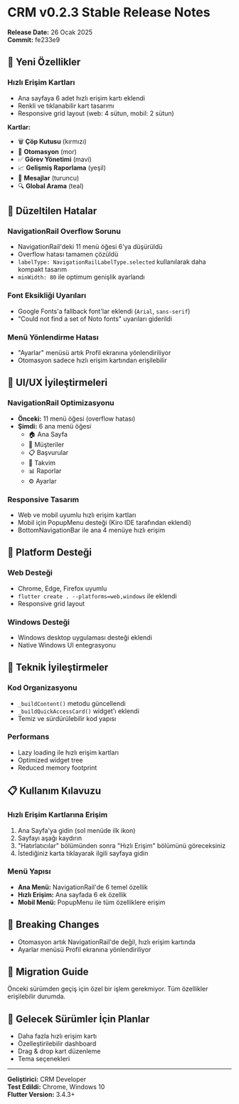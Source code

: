 # CRM v0.2.3 Stable Release Notes
**Release Date:** 26 Ocak 2025  
**Commit:** fe233e9

## 🚀 Yeni Özellikler

### Hızlı Erişim Kartları
- Ana sayfaya 6 adet hızlı erişim kartı eklendi
- Renkli ve tıklanabilir kart tasarımı
- Responsive grid layout (web: 4 sütun, mobil: 2 sütun)

**Kartlar:**
- 🗑️ **Çöp Kutusu** (kırmızı)
- 🔧 **Otomasyon** (mor)
- ✅ **Görev Yönetimi** (mavi)
- 📈 **Gelişmiş Raporlama** (yeşil)
- 💬 **Mesajlar** (turuncu)
- 🔍 **Global Arama** (teal)

## 🐛 Düzeltilen Hatalar

### NavigationRail Overflow Sorunu
- NavigationRail'deki 11 menü öğesi 6'ya düşürüldü
- Overflow hatası tamamen çözüldü
- `labelType: NavigationRailLabelType.selected` kullanılarak daha kompakt tasarım
- `minWidth: 80` ile optimum genişlik ayarlandı

### Font Eksikliği Uyarıları
- Google Fonts'a fallback font'lar eklendi (`Arial`, `sans-serif`)
- "Could not find a set of Noto fonts" uyarıları giderildi

### Menü Yönlendirme Hatası
- "Ayarlar" menüsü artık Profil ekranına yönlendiriliyor
- Otomasyon sadece hızlı erişim kartından erişilebilir

## 🎨 UI/UX İyileştirmeleri

### NavigationRail Optimizasyonu
- **Önceki:** 11 menü öğesi (overflow hatası)
- **Şimdi:** 6 ana menü öğesi
  - 🏠 Ana Sayfa
  - 👥 Müşteriler
  - 📋 Başvurular
  - 📅 Takvim
  - 📊 Raporlar
  - ⚙️ Ayarlar

### Responsive Tasarım
- Web ve mobil uyumlu hızlı erişim kartları
- Mobil için PopupMenu desteği (Kiro IDE tarafından eklendi)
- BottomNavigationBar ile ana 4 menüye hızlı erişim

## 📱 Platform Desteği

### Web Desteği
- Chrome, Edge, Firefox uyumlu
- `flutter create . --platforms=web,windows` ile eklendi
- Responsive grid layout

### Windows Desteği
- Windows desktop uygulaması desteği eklendi
- Native Windows UI entegrasyonu

## 🔧 Teknik İyileştirmeler

### Kod Organizasyonu
- `_buildContent()` metodu güncellendi
- `_buildQuickAccessCard()` widget'ı eklendi
- Temiz ve sürdürülebilir kod yapısı

### Performans
- Lazy loading ile hızlı erişim kartları
- Optimized widget tree
- Reduced memory footprint

## 📋 Kullanım Kılavuzu

### Hızlı Erişim Kartlarına Erişim
1. Ana Sayfa'ya gidin (sol menüde ilk ikon)
2. Sayfayı aşağı kaydırın
3. "Hatırlatıcılar" bölümünden sonra "Hızlı Erişim" bölümünü göreceksiniz
4. İstediğiniz karta tıklayarak ilgili sayfaya gidin

### Menü Yapısı
- **Ana Menü:** NavigationRail'de 6 temel özellik
- **Hızlı Erişim:** Ana sayfada 6 ek özellik
- **Mobil Menü:** PopupMenu ile tüm özelliklere erişim

## 🚨 Breaking Changes
- Otomasyon artık NavigationRail'de değil, hızlı erişim kartında
- Ayarlar menüsü Profil ekranına yönlendiriliyor

## 🔄 Migration Guide
Önceki sürümden geçiş için özel bir işlem gerekmiyor. Tüm özellikler erişilebilir durumda.

## 🎯 Gelecek Sürümler İçin Planlar
- Daha fazla hızlı erişim kartı
- Özelleştirilebilir dashboard
- Drag & drop kart düzenleme
- Tema seçenekleri

---
**Geliştirici:** CRM Developer  
**Test Edildi:** Chrome, Windows 10  
**Flutter Version:** 3.4.3+
